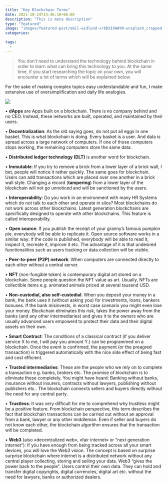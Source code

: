 ```yaml
---
title: "Key Blockchain Terms"
date: 2021-10-24T14:46:10+06:00
description: "This is meta description"
type: "featured"
image: "images/featured-post/emil-widlund-xrbbXIXAWY0-unsplash_cropped.jpg"
categories: 

tags:
  -
---
```



> You don’t need to understand the technology behind blockchain in order to learn what can bring this technology to you. At the same time, if you start researching the topic on your own, you will encounter a lot of terms which will be explained below. 

For the sake of making complex topics easy understandable and fun, I make extensive use of oversimplification and daily life analogies.

![](../images/post-img.jpg)

•	**dApps**
 are Apps built on a blockchain. There is no company behind and no CEO. Instead, these networks are built, operated, and maintained by their users.


•	**Decentralization**: As the old saying goes, do not put all eggs in one basket. This is what blockchain is doing. Every basket is a user. And data is spread across a large network of computers. If one of those computers stops working, the remaining computers store the same data.


•	**Distributed ledger technology (DLT)** is another word for blockchain.


•	**Immutable**: If you try to remove a brick from a lower layer of a brick wall, I bet, people will notice it rather quickly. The same goes for blockchain. Users can add transactions which are placed over one another in a brick wall style. Changing a record (**tampering**) from a lower layer of the blockchain will not go unnoticed and will be sanctioned by the users.  

• **Interoperability**: Do you work in an environment with many HR Systems which do not talk to each other and operate in silos? Most blockchains do not work across other blockchains. Latest generation blockchains are specifically designed to operate with other blockchains. This feature is called interoperability.  


•	**Open source**: If you publish the receipt of your granny’s famous pumpkin pie, everybody will be able to replicate it. Open source software works in a similar way: if the code is published, everybody will be able to read it, inspect it, recreate it, improve it etc. The advantage of it is that undesired functionalities such as users tracking or data collection will be visible. 


•	**Peer-to-peer (P2P) network**: When computers are connected directly to each other without a central server. 


•	**NFT** (non-fungible token) is contemporary digital art stored on a blockchain. Some people question the NFT value as art. Usually, NFTs are collectible items e.g. animated animals priced at several tausend USD.  


•	**Non-custodial, also self-custodial**: When you deposit your money in a bank, the bank uses it (without asking you) for investments, loans, bankers bonuses. If the bank misinvests, in worst case scenario you might even lose your money. Blockchain eliminates this risk, takes the power away from the banks (and any other intermediaries) and gives it to the owners who are usually advanced users empowerd to protect their data and their digital assets on their own.  


•	**Smart Contract**: The conditions of a classical contract (if you deliver service X to me, I will pay you amount Y.) can be programmed on a blockchain. Once the event is confirmed, the payment (or the preagred transaction) is triggered automatically with the nice side effect of being fast and cost efficient.  


•	**Trusted intermediaries**: These are the people who we rely on to complete a transaction e.g. banks, brokers etc. The promise of blockchain is to eliminate these completely. You might have heard: Banking without banks, insurance without insurers, contracts without lawyers, publishing without publishers etc.. The blockchain connects sellers and buyers directly without the need for any central party. 


•	**Trustless**: It was very difficult for me to comprehend why trustless might be a positive feature. From blockchain perspective, this term describes the fact that blockchain transactions can be carried out without an approval from a bank, lawyer or any other middleman. Even if seller and buyers do not know each other, the blockchain algorithm ensures that the transaction will be completed.    


•	**Web3** (also «decentralized web», «fair internet» or “next generation internet”): If you have enough from being tracked across all your smart devices, you will love the Web3 vision. The concept is based on surprise surprise blockchain where internet is a distributed network without any central player collecting, storing and selling your data. Web3 “gives the power back to the people”. Users control their own data. They can hold and transfer digital copyrights, digital currencies, digital art etc. without the need for lawyers, banks or authorized dealers. 












